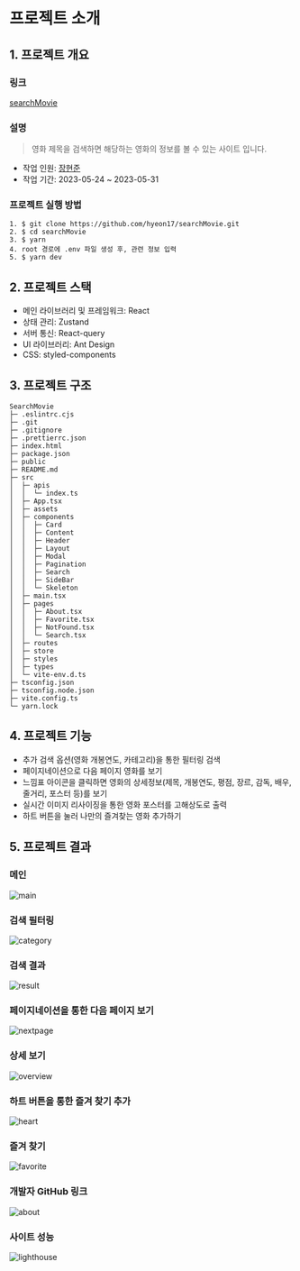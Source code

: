 # 프로젝트 소개
## 1. 프로젝트 개요
### 링크
[searchMovie](https://inspiring-cactus-b0f41b.netlify.app)

### 설명
> 영화 제목을 검색하면 해당하는 영화의 정보를 볼 수 있는 사이트 입니다.

- 작업 인원: [장현준](https://github.com/hyeon17)
- 작업 기간: 2023-05-24 ~ 2023-05-31
### 프로젝트 실행 방법
```
1. $ git clone https://github.com/hyeon17/searchMovie.git
2. $ cd searchMovie
3. $ yarn
4. root 경로에 .env 파일 생성 후, 관련 정보 입력
5. $ yarn dev
```
## 2. 프로젝트 스택
- 메인 라이브러리 및 프레임워크: React
- 상태 관리: Zustand
- 서버 통신: React-query
- UI 라이브러리: Ant Design
- CSS: styled-components

## 3. 프로젝트 구조
```
SearchMovie
├─ .eslintrc.cjs
├─ .git
├─ .gitignore
├─ .prettierrc.json
├─ index.html
├─ package.json
├─ public
├─ README.md
├─ src
│  ├─ apis
│  │  └─ index.ts
│  ├─ App.tsx
│  ├─ assets
│  ├─ components
│  │  ├─ Card
│  │  ├─ Content
│  │  ├─ Header
│  │  ├─ Layout
│  │  ├─ Modal
│  │  ├─ Pagination
│  │  ├─ Search
│  │  ├─ SideBar
│  │  └─ Skeleton
│  ├─ main.tsx
│  ├─ pages
│  │  ├─ About.tsx
│  │  ├─ Favorite.tsx
│  │  ├─ NotFound.tsx
│  │  └─ Search.tsx
│  ├─ routes
│  ├─ store
│  ├─ styles
│  ├─ types
│  └─ vite-env.d.ts
├─ tsconfig.json
├─ tsconfig.node.json
├─ vite.config.ts
└─ yarn.lock
```

## 4. 프로젝트 기능
- 추가 검색 옵션(영화 개봉연도, 카테고리)을 통한 필터링 검색
- 페이지네이션으로 다음 페이지 영화를 보기
- 느낌표 아이콘을 클릭하면 영화의 상세정보(제목, 개봉연도, 평점, 장르, 감독, 배우, 줄거리, 포스터 등)를 보기
- 실시간 이미지 리사이징을 통한 영화 포스터를 고해상도로 출력
- 하트 버튼을 눌러 나만의 즐겨찾는 영화 추가하기

## 5. 프로젝트 결과
### 메인
![main](/src/assets/main.png)

### 검색 필터링
![category](/src/assets/category.png)

### 검색 결과
![result](/src/assets/result.png)

### 페이지네이션을 통한 다음 페이지 보기
![nextpage](/src/assets/nextpage.png)

### 상세 보기
![overview](/src/assets/overview.png)

### 하트 버튼을 통한 즐겨 찾기 추가
![heart](/src/assets/heart.png)

### 즐겨 찾기
![favorite](/src/assets/favorite.png)
### 개발자 GitHub 링크
![about](/src/assets/about.png)

### 사이트 성능
![lighthouse](/src/assets/lighthouse.png)


